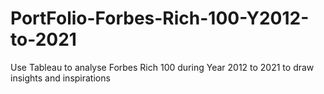 # PortFolio-Forbes-Rich-100-Y2012-to-2021
Use Tableau to analyse Forbes Rich 100 during Year 2012 to 2021 to draw insights and inspirations

